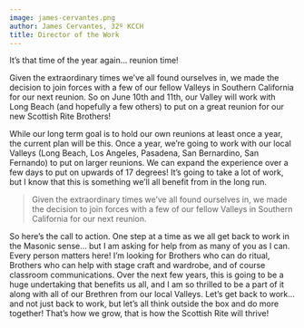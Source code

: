 ```yaml
---
image: james-cervantes.png
author: James Cervantes, 32º KCCH
title: Director of the Work
---
```


It’s that time of the year again… reunion time! 

Given the extraordinary times we’ve all found ourselves in, we made the decision to join forces with a few of our fellow Valleys in Southern California for our next reunion. So on June 10th and 11th, our Valley will work with Long Beach (and hopefully a few others) to put on a great reunion for our new Scottish Rite Brothers! 

While our long term goal is to hold our own reunions at least once a year, the current plan will be this. Once a year, we’re going to work with our local Valleys (Long Beach, Los Angeles, Pasadena, San Bernardino, San Fernando) to put on larger reunions. We can expand the experience over a few days to put on upwards of 17 degrees! It’s going to take a lot of work, but I know that this is something we’ll all benefit from in the long run. 

> Given the extraordinary times we’ve all found ourselves in, we made the decision to join forces with a few of our fellow Valleys in Southern California for our next reunion.

So here’s the call to action. One step at a time as we all get back to work in the Masonic sense… but I am asking for help from as many of you as I can. Every person matters here! I’m looking for Brothers who can do ritual, Brothers who can help with stage craft and wardrobe, and of course classroom communications. Over the next few years, this is going to be a huge undertaking that benefits us all, and I am so thrilled to be a part of it along with all of our Brethren from our local Valleys. Let’s get back to work… and not just back to work, but let’s all think outside the box and do more together! That’s how we grow, that is how the Scottish Rite will thrive!